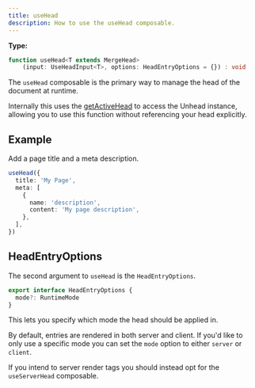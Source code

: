 ```yaml
---
title: useHead
description: How to use the useHead composable.
---
```


**Type:** 

```ts
function useHead<T extends MergeHead>
    (input: UseHeadInput<T>, options: HeadEntryOptions = {}) : void
```

The `useHead` composable is the primary way to manage the head of the document at runtime.

Internally this uses the [getActiveHead](/api/core/get-active-head) to access the Unhead instance, allowing you
to use this function without referencing your head explicitly.

## Example

Add a page title and a meta description.

```ts
useHead({
  title: 'My Page',
  meta: [
    {
      name: 'description',
      content: 'My page description',
    },
  ],
})
```


## HeadEntryOptions

The second argument to `useHead` is the `HeadEntryOptions`.

```ts
export interface HeadEntryOptions {
  mode?: RuntimeMode
}
```

This lets you specify which mode the head should be applied in.

By default, entries are rendered in both server and client. If you'd like to only use a specific mode 
you can set the `mode` option to either `server` or `client`.

If you intend to server render tags you should instead opt for the `useServerHead` composable.
